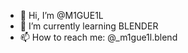 - 👋 Hi, I’m @M1GUE1L
- 🌱 I’m currently learning BLENDER
- 📫 How to reach me: @_m1gue1l.blend

<!---
M1GUE1L/M1GUE1L is a ✨ special ✨ repository because its `README.md` (this file) appears on your GitHub profile.
You can click the Preview link to take a look at your changes.
--->
